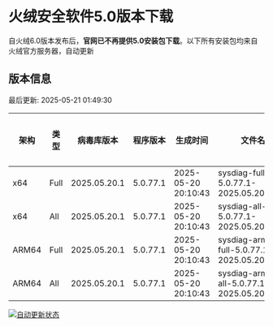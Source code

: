 # 火绒安全软件5.0版本下载 

自火绒6.0版本发布后，**官网已不再提供5.0安装包下载**。以下所有安装包均来自火绒官方服务器，自动更新

<!-- TABLE_START -->

## 版本信息

最后更新: 2025-05-21 01:49:30

| 架构    | 类型   | 病毒库版本 | 程序版本  | 生成时间 | 文件名 | 大小 | 下载链接    |
|---------|-------|------------|----------|----------|--------|------|----------|
| x64     | Full | 2025.05.20.1 | 5.0.77.1 | 2025-05-20 20:10:43 | sysdiag-full-5.0.77.1-2025.05.20.1.exe | 28.37M | [下载](https://down-tencent.huorong.cn/sysdiag-full-5.0.77.1-2025.05.20.1.exe) |
| x64     | All  | 2025.05.20.1 | 5.0.77.1 | 2025-05-20 20:10:43 | sysdiag-all-5.0.77.1-2025.05.20.1.exe | 28.37M | [下载](https://down-tencent.huorong.cn/sysdiag-all-5.0.77.1-2025.05.20.1.exe) |
| ARM64   | Full | 2025.05.20.1 | 5.0.77.1 | 2025-05-20 20:10:43 | sysdiag-arm64-full-5.0.77.1-2025.05.20.1.exe | 28.08M | [下载](https://down-tencent.huorong.cn/sysdiag-arm64-full-5.0.77.1-2025.05.20.1.exe) |
| ARM64   | All  | 2025.05.20.1 | 5.0.77.1 | 2025-05-20 20:10:43 | sysdiag-arm64-all-5.0.77.1-2025.05.20.1.exe | 28.08M | [下载](https://down-tencent.huorong.cn/sysdiag-arm64-all-5.0.77.1-2025.05.20.1.exe) |

<!-- TABLE_END -->

[![自动更新状态](https://github.com/J54264/Huorong-Version/actions/workflows/update.yml/badge.svg)](https://github.com/J54264/Huorong-Version/actions)
